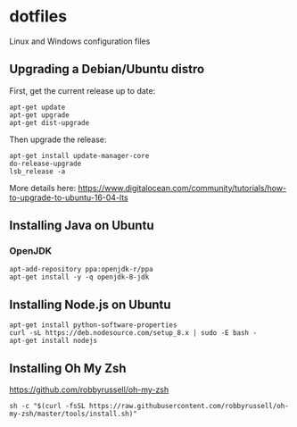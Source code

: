 # dotfiles

Linux and Windows configuration files

## Upgrading a Debian/Ubuntu distro

First, get the current release up to date:

    apt-get update
    apt-get upgrade
    apt-get dist-upgrade

Then upgrade the release:

    apt-get install update-manager-core
    do-release-upgrade
    lsb_release -a

More details here: <https://www.digitalocean.com/community/tutorials/how-to-upgrade-to-ubuntu-16-04-lts>

## Installing Java on Ubuntu

### OpenJDK

    apt-add-repository ppa:openjdk-r/ppa
    apt-get install -y -q openjdk-8-jdk

## Installing Node.js on Ubuntu

    apt-get install python-software-properties
    curl -sL https://deb.nodesource.com/setup_8.x | sudo -E bash -
    apt-get install nodejs

## Installing Oh My Zsh

https://github.com/robbyrussell/oh-my-zsh

    sh -c "$(curl -fsSL https://raw.githubusercontent.com/robbyrussell/oh-my-zsh/master/tools/install.sh)"

